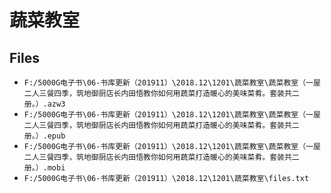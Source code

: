 # 蔬菜教室

## Files

- `F:/5000G电子书\06-书库更新（201911）\2018.12\1201\蔬菜教室\蔬菜教室（一屋二人三餐四季，筑地御厨店长内田悟教你如何用蔬菜打造暖心的美味菜肴。套装共二册。）.azw3`
- `F:/5000G电子书\06-书库更新（201911）\2018.12\1201\蔬菜教室\蔬菜教室（一屋二人三餐四季，筑地御厨店长内田悟教你如何用蔬菜打造暖心的美味菜肴。套装共二册。）.epub`
- `F:/5000G电子书\06-书库更新（201911）\2018.12\1201\蔬菜教室\蔬菜教室（一屋二人三餐四季，筑地御厨店长内田悟教你如何用蔬菜打造暖心的美味菜肴。套装共二册。）.mobi`
- `F:/5000G电子书\06-书库更新（201911）\2018.12\1201\蔬菜教室\files.txt`
